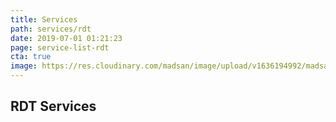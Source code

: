 ```yaml
---
title: Services
path: services/rdt
date: 2019-07-01 01:21:23
page: service-list-rdt
cta: true
image: https://res.cloudinary.com/madsan/image/upload/v1636194992/madsan-stock/IMG_3200_nsgux0.jpg
---
```


## RDT Services